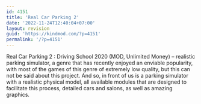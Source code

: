 ```yaml
---
id: 4151
title: 'Real Car Parking 2'
date: '2022-11-24T12:40:04+07:00'
layout: revision
guid: 'https://kindmod.com/?p=4151'
permalink: '/?p=4151'
---
```


Real Car Parking 2 : Driving School 2020 (MOD, Unlimited Money) – realistic parking simulator, a genre that has recently enjoyed an enviable popularity, with most of the games of this genre of extremely low quality, but this can not be said about this project. And so, in front of us is a parking simulator with a realistic physical model, all available modules that are designed to facilitate this process, detailed cars and salons, as well as amazing graphics.
